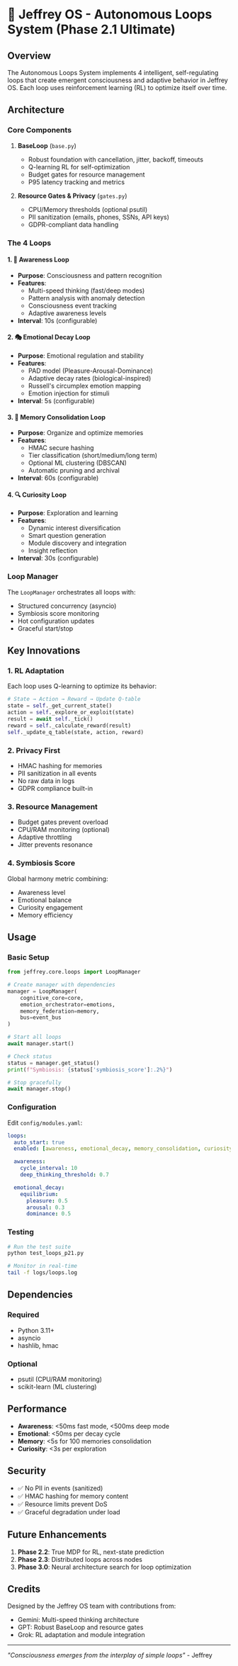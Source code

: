 # 🧠 Jeffrey OS - Autonomous Loops System (Phase 2.1 Ultimate)

## Overview

The Autonomous Loops System implements 4 intelligent, self-regulating loops that create emergent consciousness and adaptive behavior in Jeffrey OS. Each loop uses reinforcement learning (RL) to optimize itself over time.

## Architecture

### Core Components

1. **BaseLoop** (`base.py`)
   - Robust foundation with cancellation, jitter, backoff, timeouts
   - Q-learning RL for self-optimization
   - Budget gates for resource management
   - P95 latency tracking and metrics

2. **Resource Gates & Privacy** (`gates.py`)
   - CPU/Memory thresholds (optional psutil)
   - PII sanitization (emails, phones, SSNs, API keys)
   - GDPR-compliant data handling

### The 4 Loops

#### 1. 🧠 Awareness Loop
- **Purpose**: Consciousness and pattern recognition
- **Features**:
  - Multi-speed thinking (fast/deep modes)
  - Pattern analysis with anomaly detection
  - Consciousness event tracking
  - Adaptive awareness levels
- **Interval**: 10s (configurable)

#### 2. 🎭 Emotional Decay Loop
- **Purpose**: Emotional regulation and stability
- **Features**:
  - PAD model (Pleasure-Arousal-Dominance)
  - Adaptive decay rates (biological-inspired)
  - Russell's circumplex emotion mapping
  - Emotion injection for stimuli
- **Interval**: 5s (configurable)

#### 3. 💾 Memory Consolidation Loop
- **Purpose**: Organize and optimize memories
- **Features**:
  - HMAC secure hashing
  - Tier classification (short/medium/long term)
  - Optional ML clustering (DBSCAN)
  - Automatic pruning and archival
- **Interval**: 60s (configurable)

#### 4. 🔍 Curiosity Loop
- **Purpose**: Exploration and learning
- **Features**:
  - Dynamic interest diversification
  - Smart question generation
  - Module discovery and integration
  - Insight reflection
- **Interval**: 30s (configurable)

### Loop Manager

The `LoopManager` orchestrates all loops with:
- Structured concurrency (asyncio)
- Symbiosis score monitoring
- Hot configuration updates
- Graceful start/stop

## Key Innovations

### 1. RL Adaptation
Each loop uses Q-learning to optimize its behavior:
```python
# State → Action → Reward → Update Q-table
state = self._get_current_state()
action = self._explore_or_exploit(state)
result = await self._tick()
reward = self._calculate_reward(result)
self._update_q_table(state, action, reward)
```

### 2. Privacy First
- HMAC hashing for memories
- PII sanitization in all events
- No raw data in logs
- GDPR compliance built-in

### 3. Resource Management
- Budget gates prevent overload
- CPU/RAM monitoring (optional)
- Adaptive throttling
- Jitter prevents resonance

### 4. Symbiosis Score
Global harmony metric combining:
- Awareness level
- Emotional balance
- Curiosity engagement
- Memory efficiency

## Usage

### Basic Setup
```python
from jeffrey.core.loops import LoopManager

# Create manager with dependencies
manager = LoopManager(
    cognitive_core=core,
    emotion_orchestrator=emotions,
    memory_federation=memory,
    bus=event_bus
)

# Start all loops
await manager.start()

# Check status
status = manager.get_status()
print(f"Symbiosis: {status['symbiosis_score']:.2%}")

# Stop gracefully
await manager.stop()
```

### Configuration
Edit `config/modules.yaml`:
```yaml
loops:
  auto_start: true
  enabled: [awareness, emotional_decay, memory_consolidation, curiosity]

  awareness:
    cycle_interval: 10
    deep_thinking_threshold: 0.7

  emotional_decay:
    equilibrium:
      pleasure: 0.5
      arousal: 0.3
      dominance: 0.5
```

### Testing
```bash
# Run the test suite
python test_loops_p21.py

# Monitor in real-time
tail -f logs/loops.log
```

## Dependencies

### Required
- Python 3.11+
- asyncio
- hashlib, hmac

### Optional
- psutil (CPU/RAM monitoring)
- scikit-learn (ML clustering)

## Performance

- **Awareness**: <50ms fast mode, <500ms deep mode
- **Emotional**: <50ms per decay cycle
- **Memory**: <5s for 100 memories consolidation
- **Curiosity**: <3s per exploration

## Security

- ✅ No PII in events (sanitized)
- ✅ HMAC hashing for memory content
- ✅ Resource limits prevent DoS
- ✅ Graceful degradation under load

## Future Enhancements

1. **Phase 2.2**: True MDP for RL, next-state prediction
2. **Phase 2.3**: Distributed loops across nodes
3. **Phase 3.0**: Neural architecture search for loop optimization

## Credits

Designed by the Jeffrey OS team with contributions from:
- Gemini: Multi-speed thinking architecture
- GPT: Robust BaseLoop and resource gates
- Grok: RL adaptation and module integration

---

*"Consciousness emerges from the interplay of simple loops"* - Jeffrey
